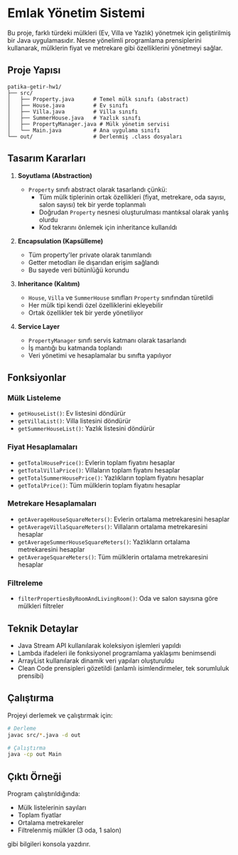 # Emlak Yönetim Sistemi

Bu proje, farklı türdeki mülkleri (Ev, Villa ve Yazlık) yönetmek için geliştirilmiş bir Java uygulamasıdır. Nesne yönelimli programlama prensiplerini kullanarak, mülklerin fiyat ve metrekare gibi özelliklerini yönetmeyi sağlar.

## Proje Yapısı

```
patika-getir-hw1/
├── src/
│   ├── Property.java      # Temel mülk sınıfı (abstract)
│   ├── House.java         # Ev sınıfı
│   ├── Villa.java         # Villa sınıfı
│   ├── SummerHouse.java   # Yazlık sınıfı
│   ├── PropertyManager.java # Mülk yönetim servisi
│   └── Main.java          # Ana uygulama sınıfı
└── out/                   # Derlenmiş .class dosyaları
```

## Tasarım Kararları

1. **Soyutlama (Abstraction)**
   - `Property` sınıfı abstract olarak tasarlandı çünkü:
     - Tüm mülk tiplerinin ortak özellikleri (fiyat, metrekare, oda sayısı, salon sayısı) tek bir yerde toplanmalı
     - Doğrudan `Property` nesnesi oluşturulması mantıksal olarak yanlış olurdu
     - Kod tekrarını önlemek için inheritance kullanıldı

2. **Encapsulation (Kapsülleme)**
   - Tüm property'ler private olarak tanımlandı
   - Getter metodları ile dışarıdan erişim sağlandı
   - Bu sayede veri bütünlüğü korundu

3. **Inheritance (Kalıtım)**
   - `House`, `Villa` ve `SummerHouse` sınıfları `Property` sınıfından türetildi
   - Her mülk tipi kendi özel özelliklerini ekleyebilir
   - Ortak özellikler tek bir yerde yönetiliyor

4. **Service Layer**
   - `PropertyManager` sınıfı servis katmanı olarak tasarlandı
   - İş mantığı bu katmanda toplandı
   - Veri yönetimi ve hesaplamalar bu sınıfta yapılıyor

## Fonksiyonlar

### Mülk Listeleme
- `getHouseList()`: Ev listesini döndürür
- `getVillaList()`: Villa listesini döndürür
- `getSummerHouseList()`: Yazlık listesini döndürür

### Fiyat Hesaplamaları
- `getTotalHousePrice()`: Evlerin toplam fiyatını hesaplar
- `getTotalVillaPrice()`: Villaların toplam fiyatını hesaplar
- `getTotalSummerHousePrice()`: Yazlıkların toplam fiyatını hesaplar
- `getTotalPrice()`: Tüm mülklerin toplam fiyatını hesaplar

### Metrekare Hesaplamaları
- `getAverageHouseSquareMeters()`: Evlerin ortalama metrekaresini hesaplar
- `getAverageVillaSquareMeters()`: Villaların ortalama metrekaresini hesaplar
- `getAverageSummerHouseSquareMeters()`: Yazlıkların ortalama metrekaresini hesaplar
- `getAverageSquareMeters()`: Tüm mülklerin ortalama metrekaresini hesaplar

### Filtreleme
- `filterPropertiesByRoomAndLivingRoom()`: Oda ve salon sayısına göre mülkleri filtreler

## Teknik Detaylar

- Java Stream API kullanılarak koleksiyon işlemleri yapıldı
- Lambda ifadeleri ile fonksiyonel programlama yaklaşımı benimsendi
- ArrayList kullanılarak dinamik veri yapıları oluşturuldu
- Clean Code prensipleri gözetildi (anlamlı isimlendirmeler, tek sorumluluk prensibi)

## Çalıştırma

Projeyi derlemek ve çalıştırmak için:

```bash
# Derleme
javac src/*.java -d out

# Çalıştırma
java -cp out Main
```

## Çıktı Örneği

Program çalıştırıldığında:
- Mülk listelerinin sayıları
- Toplam fiyatlar
- Ortalama metrekareler
- Filtrelenmiş mülkler (3 oda, 1 salon)

gibi bilgileri konsola yazdırır. 